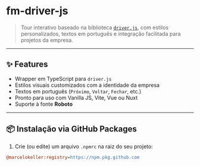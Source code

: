 # fm-driver-js

> Tour interativo baseado na biblioteca [`driver.js`](https://github.com/kamranahmedse/driver.js), com estilos personalizados, textos em português e integração facilitada para projetos da empresa.

---

## ✨ Features

- Wrapper em TypeScript para `driver.js`
- Estilos visuais customizados com a identidade da empresa
- Textos em português (`Próximo`, `Voltar`, `Fechar`, etc.)
- Pronto para uso com Vanilla JS, Vite, Vue ou Nuxt
- Suporte à fonte **Roboto**

---

## 📦 Instalação via GitHub Packages

1. Crie (ou edite) um arquivo `.npmrc` na raiz do seu projeto:

```ini
@marcelokeller:registry=https://npm.pkg.github.com